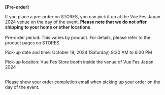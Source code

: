 <b>[Pre-order]</b>

If you place a pre-order on STORES, you can pick it up at the Vue Fes Japan 2024 venue on the day of the event. <b>Please note that we do not offer shipping to your home or other locations.</b>
<br>
<br>
Pre-order period: This varies by product. For details, please refer to the product pages on STORES.

Pick-up date and time: October 19, 2024 (Saturday) 9:30 AM to 6:00 PM

Pick-up location: Vue Fes Store booth inside the venue of Vue Fes Japan 2024

<br>
Please show your order completion email when picking up your order on the day of the event.
